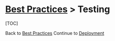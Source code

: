 # [Best Practices](/docs/best-practices) > Testing

[TOC]

<a href="#" rel="docs-nav-active" style="display:none;">docs-nav-best-practices</a>

<div class='docs-progress-nav'>
  <span class='back'>
    Back to <a href="/docs/best-practices">Best Practices</a>
  </span>
  <span class='forward'>
    Continue to <a href="/docs/best-practices/deployment">Deployment</a>
  </span>
</div>
